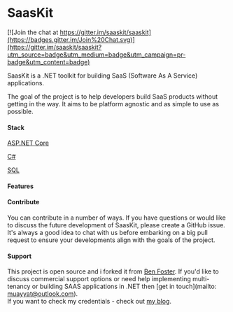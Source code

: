 SaasKit
=======

[![Join the chat at https://gitter.im/saaskit/saaskit](https://badges.gitter.im/Join%20Chat.svg)](https://gitter.im/saaskit/saaskit?utm_source=badge&utm_medium=badge&utm_campaign=pr-badge&utm_content=badge)

SaasKit is a .NET toolkit for building SaaS (Software As A Service) applications.

The goal of the project is to help developers build SaaS products without getting in the way. It aims to be platform agnostic and as simple to use as possible.

#### Stack 
[ASP.NET Core](http://dotnet.microsoft.com)

[C#](https://docs.microsoft.com/en-us/dotnet/csharp/)

[SQL](https://docs.microsoft.com/en-us/sql/)


#### Features

#### Contribute

You can contribute in a number of ways. If you have questions or would like to discuss the future development of SaasKit, please create a GitHub issue. It's always a good idea to chat with us before embarking on a big pull request to ensure your developments align with the goals of the project.

#### Support

This project is open source and i forked it from [Ben Foster](http://benforster.io). If you'd like to discuss commercial support options or need help implementing multi-tenancy or building SAAS applications in .NET then [get in touch](mailto: muayyat@outlook.com). <br/> If you want to check my credentials - check out [my blog](http://muayyat.github.io).
